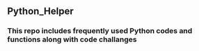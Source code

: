 ## Python_Helper
### This repo includes frequently used Python codes and functions along with code challanges
